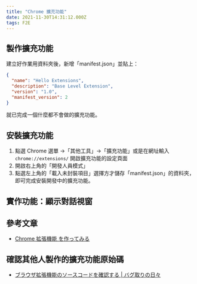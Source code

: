 ```yaml
---
title: "Chrome 擴充功能"
date: 2021-11-30T14:31:12.000Z
tags: F2E
---
```


## 製作擴充功能

建立好作業用資料夾後，新增「manifest.json」並貼上：

```json
{
  "name": "Hello Extensions",
  "description": "Base Level Extension",
  "version": "1.0",
  "manifest_version": 2
}
```

就已完成一個什麼都不會做的擴充功能。

## 安裝擴充功能

1. 點選 Chrome 選單 →「其他工具」→「擴充功能」或是在網址輸入 `chrome://extensions/` 開啟擴充功能的設定頁面
2. 開啟右上角的「開發人員模式」
3. 點選左上角的「載入未封裝項目」選擇方才儲存「manifest.json」的資料夾，即可完成安裝開發中的擴充功能。

## 實作功能：顯示對話視窗

## 參考文章

- [Chrome 拡張機能 を作ってみる](https://noitalog.tokyo/chrome-extensions/)

## 確認其他人製作的擴充功能原始碼

- [ブラウザ拡張機能のソースコードを確認する | バグ取りの日々](https://www.bugbugnow.net/2021/06/sourcecode-for-extension.html?m=1)
